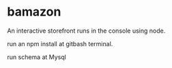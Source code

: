 # bamazon

An interactive storefront runs in the console using node.

 run an npm install at gitbash terminal.

run schema at Mysql

